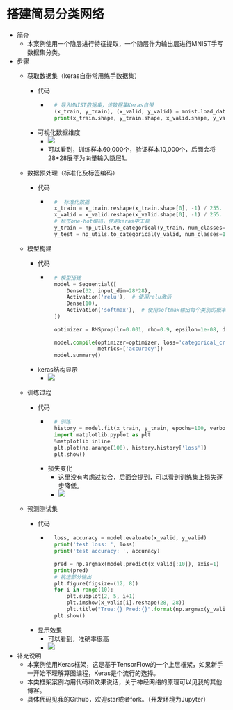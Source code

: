 # 搭建简易分类网络
- 简介
	- 本案例使用一个隐层进行特征提取，一个隐层作为输出层进行MNIST手写数据集分类。
- 步骤
	- 获取数据集（keras自带常用练手数据集）
		- 代码
			- ```python
				# 导入MNIST数据集，该数据集Keras自带
				(x_train, y_train), (x_valid, y_valid) = mnist.load_data()
				print(x_train.shape, y_train.shape, x_valid.shape, y_valid.shape)
				```
		- 可视化数据维度
			- ![](https://img-blog.csdnimg.cn/20190430124629194.png)
			- 可以看到，训练样本60,000个，验证样本10,000个，后面会将28*28展平为向量输入隐层1。

	- 数据预处理（标准化及标签编码）
		- 代码
			- ```python
				#  标准化数据
				x_train = x_train.reshape(x_train.shape[0], -1) / 255.  # 原数据是0-255不适合输入模型训练，标准化为0-1
				x_valid = x_valid.reshape(x_valid.shape[0], -1) / 255.
				# 标签one-hot编码，使用keras中工具
				y_train = np_utils.to_categorical(y_train, num_classes=10)
				y_test = np_utils.to_categorical(y_valid, num_classes=10)
				```
	- 模型构建
		- 代码
			- ```python
				# 模型搭建
				model = Sequential([
				    Dense(32, input_dim=28*28),
				    Activation('relu'),  # 使用relu激活
				    Dense(10),
				    Activation('softmax'),  # 使用softmax输出每个类别的概率
				])
				
				optimizer = RMSprop(lr=0.001, rho=0.9, epsilon=1e-08, decay=0.0)
				
				model.compile(optimizer=optimizer, loss='categorical_crossentropy',  # 分类多用交叉熵
				              metrics=['accuracy'])
				model.summary()
				```
		- keras结构显示
			- ![](https://img-blog.csdnimg.cn/20190430125506135.png)
	- 训练过程
		- 代码
			- ```python
				# 训练
				history = model.fit(x_train, y_train, epochs=100, verbose=False)
				import matplotlib.pyplot as plt
				%matplotlib inline
				plt.plot(np.arange(100), history.history['loss'])
				plt.show()
				```
			- 损失变化
				- 这里没有考虑过拟合，后面会提到，可以看到训练集上损失逐步降低。
				- ![](https://img-blog.csdnimg.cn/20190430130853250.png)
	- 预测测试集
		- 代码
			- ```python
				loss, accuracy = model.evaluate(x_valid, y_valid)
				print('test loss: ', loss)
				print('test accuracy: ', accuracy)
				
				pred = np.argmax(model.predict(x_valid[:10]), axis=1)
				print(pred)
				# 挑选部分输出
				plt.figure(figsize=(12, 8))
				for i in range(10):
				    plt.subplot(2, 5, i+1)
				    plt.imshow(x_valid[i].reshape(28, 28))
				    plt.title("True:{} Pred:{}".format(np.argmax(y_valid[i]), pred[i]))
				plt.show()
				```
		- 显示效果
			- 可以看到，准确率很高
			- ![](https://img-blog.csdnimg.cn/20190430131821663.png)
- 补充说明
	- 本案例使用Keras框架，这是基于TensorFlow的一个上层框架，如果新手一开始不理解算图编程，Keras是个流行的选择。
	- 本类框架案例均用代码和效果说话，关于神经网络的原理可以见我的其他博客。
	- 具体代码见我的Github，欢迎star或者fork。（开发环境为Jupyter）